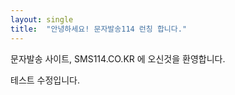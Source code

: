 ```yaml
---
layout: single
title:  "안녕하세요! 문자발송114 런칭 합니다."
---
```


문자발송 사이트, SMS114.CO.KR 에 오신것을 환영합니다.

테스트 수정입니다.



